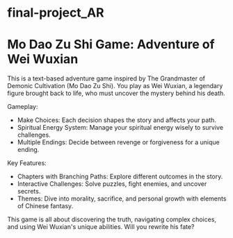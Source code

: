 # final-project_AR

# Mo Dao Zu Shi Game: Adventure of Wei Wuxian

This is a text-based adventure game inspired by The Grandmaster of Demonic Cultivation (Mo Dao Zu Shi). You play as Wei Wuxian, a legendary figure brought back to life, who must uncover the mystery behind his death.

Gameplay:
- Make Choices: Each decision shapes the story and affects your path.
- Spiritual Energy System: Manage your spiritual energy wisely to survive challenges.
- Multiple Endings: Decide between revenge or forgiveness for a unique ending.
  
Key Features:
- Chapters with Branching Paths: Explore different outcomes in the story.
- Interactive Challenges: Solve puzzles, fight enemies, and uncover secrets.
- Themes: Dive into morality, sacrifice, and personal growth with elements of Chinese fantasy.
  
This game is all about discovering the truth, navigating complex choices, and using Wei Wuxian's unique abilities. Will you rewrite his fate?


